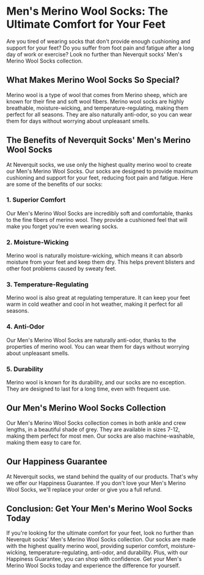 # Men's Merino Wool Socks: The Ultimate Comfort for Your Feet

Are you tired of wearing socks that don't provide enough cushioning and support for your feet? Do you suffer from foot pain and fatigue after a long day of work or exercise? Look no further than Neverquit socks' Men's Merino Wool Socks collection.

## What Makes Merino Wool Socks So Special?

Merino wool is a type of wool that comes from Merino sheep, which are known for their fine and soft wool fibers. Merino wool socks are highly breathable, moisture-wicking, and temperature-regulating, making them perfect for all seasons. They are also naturally anti-odor, so you can wear them for days without worrying about unpleasant smells.

## The Benefits of Neverquit Socks' Men's Merino Wool Socks

At Neverquit socks, we use only the highest quality merino wool to create our Men's Merino Wool Socks. Our socks are designed to provide maximum cushioning and support for your feet, reducing foot pain and fatigue. Here are some of the benefits of our socks:

### 1. Superior Comfort

Our Men's Merino Wool Socks are incredibly soft and comfortable, thanks to the fine fibers of merino wool. They provide a cushioned feel that will make you forget you're even wearing socks.

### 2. Moisture-Wicking

Merino wool is naturally moisture-wicking, which means it can absorb moisture from your feet and keep them dry. This helps prevent blisters and other foot problems caused by sweaty feet.

### 3. Temperature-Regulating

Merino wool is also great at regulating temperature. It can keep your feet warm in cold weather and cool in hot weather, making it perfect for all seasons.

### 4. Anti-Odor

Our Men's Merino Wool Socks are naturally anti-odor, thanks to the properties of merino wool. You can wear them for days without worrying about unpleasant smells.

### 5. Durability

Merino wool is known for its durability, and our socks are no exception. They are designed to last for a long time, even with frequent use.

## Our Men's Merino Wool Socks Collection

Our Men's Merino Wool Socks collection comes in both ankle and crew lengths, in a beautiful shade of grey. They are available in sizes 7-12, making them perfect for most men. Our socks are also machine-washable, making them easy to care for.

## Our Happiness Guarantee

At Neverquit socks, we stand behind the quality of our products. That's why we offer our Happiness Guarantee. If you don't love your Men's Merino Wool Socks, we'll replace your order or give you a full refund.

## Conclusion: Get Your Men's Merino Wool Socks Today

If you're looking for the ultimate comfort for your feet, look no further than Neverquit socks' Men's Merino Wool Socks collection. Our socks are made with the highest quality merino wool, providing superior comfort, moisture-wicking, temperature-regulating, anti-odor, and durability. Plus, with our Happiness Guarantee, you can shop with confidence. Get your Men's Merino Wool Socks today and experience the difference for yourself.